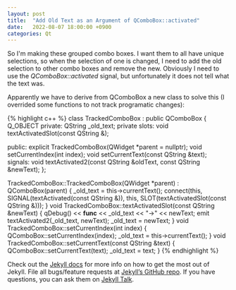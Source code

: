 ```yaml
---
layout: post
title:  "Add Old Text as an Argument of QComboBox::activated"
date:   2022-08-07 18:00:00 +0900
categories: Qt
---
```

So I'm making these grouped combo boxes. I want them to all have unique selections, so when the selection of one is changed, I need to add the old selection to other combo boxes and remove the new. Obviously I need to use the *QComboBox::activated* signal, but unfortunately it does not tell what the text was.

Apparently we have to derive from QComboBox a new class to solve this (I overrided some functions to not track programatic changes):

{% highlight c++ %}
class TrackedComboBox : public QComboBox {
  Q_OBJECT
 private:
  QString _old_text;
 private slots:
  void textActivatedSlot(const QString &);

 public:
  explicit TrackedComboBox(QWidget *parent = nullptr);
  void setCurrentIndex(int index);
  void setCurrentText(const QString &text);
 signals:
  void textActivated2(const QString &oldText, const QString &newText);
};

TrackedComboBox::TrackedComboBox(QWidget *parent) : QComboBox(parent) {
  _old_text = this->currentText();
  connect(this, SIGNAL(textActivated(const QString &)), this,
          SLOT(textActivatedSlot(const QString &)));
}
void TrackedComboBox::textActivatedSlot(const QString &newText) {
  qDebug() << __func__ << _old_text << "->" << newText;
  emit textActivated2(_old_text, newText);
  _old_text = newText;
}
void TrackedComboBox::setCurrentIndex(int index) {
  QComboBox::setCurrentIndex(index);
  _old_text = this->currentText();
}
void TrackedComboBox::setCurrentText(const QString &text) {
  QComboBox::setCurrentText(text);
  _old_text = text;
}
{% endhighlight %}

Check out the [Jekyll docs][jekyll-docs] for more info on how to get the most out of Jekyll. File all bugs/feature requests at [Jekyll’s GitHub repo][jekyll-gh]. If you have questions, you can ask them on [Jekyll Talk][jekyll-talk].

[jekyll-docs]: https://jekyllrb.com/docs/home
[jekyll-gh]:   https://github.com/jekyll/jekyll
[jekyll-talk]: https://talk.jekyllrb.com/
